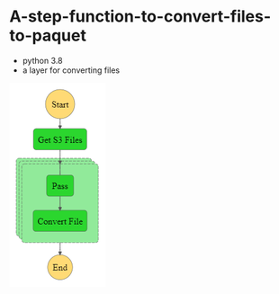 # A-step-function-to-convert-files-to-paquet
- python 3.8
- a layer for converting files
<img src="stepfunctions_graph.png" alt="My data pipeline"/>
